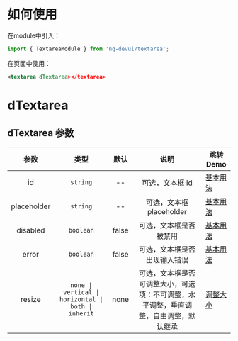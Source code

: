 # 如何使用

在module中引入：

```ts
import { TextareaModule } from 'ng-devui/textarea';
```

在页面中使用：

```xml
<textarea dTextarea></textarea>
```

# dTextarea
## dTextarea 参数

|    参数     |                    类型                     | 默认  |                                         说明                                         | 跳转 Demo                                     |
| :---------: | :-----------------------------------------: | :---: | :----------------------------------------------------------------------------------: | --------------------------------------------- |
|     id      |                  `string`                   |  --   |                                   可选，文本框 id                                    | [基本用法](demo#basic-usage) |
| placeholder |                  `string`                   |  --   |                               可选，文本框 placeholder                               | [基本用法](demo#basic-usage) |
|  disabled   |                  `boolean`                  | false |                                可选，文本框是否被禁用                                | [基本用法](demo#basic-usage) |
|    error    |                  `boolean`                  | false |                             可选，文本框是否出现输入错误                             | [基本用法](demo#basic-usage) |
|   resize    | `none \| vertical \| horizontal \| both \| inherit` | none  | 可选，文本框是否可调整大小，可选项：不可调整，水平调整，垂直调整，自由调整，默认继承 | [调整大小](demo#resize)      |
